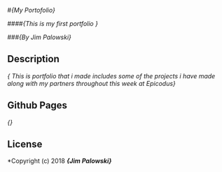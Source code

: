#_{My Portofolio}_

####_{This is my first portfolio }_

###_{By Jim Palowski}_

## Description
_{ This is portfolio that i made includes some of the projects i have made along with my partners throughout this week at Epicodus}_

## Github Pages

_{}_

## License
*Copyright (c) 2018 **_{Jim Palowski}_**